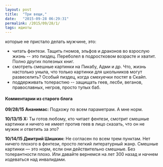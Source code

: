 ```yaml
---
layout: post
title:  "Три вещи,"
date:   "2015-09-28 06:29:31"
permalink: /2015/09/28/1/
tags: идиоты
---
```


которые не пристало делать мужчине, это:

 - читать фентези. Тащить гномов, эльфов и драконов во взрослую жизнь
   -- это пиздец. Переболел в подростковом возрасте и хватит. Полно
   других полезных книг.
 - смотреть смешные картинки на Пикабу, Адми и др. Что, жизнь
   настолько уныла, что только картинки для школьников могут
   развеселить? Особый пиздец, когда смехуечки постят в Скайп.
 - поддерживать толерастию -- защищать геев, лесби, веганов,
   православных, негров, просто тупых баб.


#### Комментарии из старого блога


**09/28/15 Ананимас:** Подхожу по всем параметрам. А мне норм.


**10/13/15 X:** Ты готов любому, кто читает фентези, смотрит смешные
  картинки и ничего не имеет против геев в лицо сказать, что он не
  мужик и ответить за это?


**10/14/15 Дмитрий Шишкин:** Не согласен по всем трем пунктам. Нет
  ничего плохого в фентези, просто легкий литературный жанр. Смешные
  картинки — это норм, если они действительно смешные. Без
  толерантности плохо. Или давайте вернемся на лет 300 назад и начнем
  издеваться над инвалидами.

